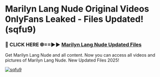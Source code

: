 # Marilyn Lang Nude Original Videos 0nlyFans Leaked - Files Updated! (sqfu9)

<h3>🔴 CLICK HERE 🌐==►► <a href="https://tinyurl.com/5h6xmrr3" rel="nofollow">Marilyn Lang Nude Updated Files</a></h3>

Get Marilyn Lang Nude and all content. Now you can access all videos and pictures of Marilyn Lang Nude. New Updated Files 2025!

[![sqfu9](https://i.imgur.com/KVD873Z.gif)](https://tinyurl.com/5h6xmrr3)
